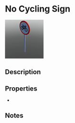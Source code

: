 # No Cycling Sign

![No Cycling Sign](../Cropped_Blocks/Urban/No_Cycling_Sign.png)

## Description
<!-- Write a description for this block -->

## Properties
- <!-- List block properties here -->

## Notes
<!-- Any extra notes -->
